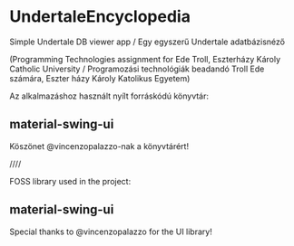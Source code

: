 # UndertaleEncyclopedia
Simple Undertale DB viewer app / Egy egyszerű Undertale adatbázisnéző

(Programming Technologies assignment for Ede Troll, Eszterházy Károly Catholic University / Programozási technológiák beadandó Troll Ede számára, Eszter
házy Károly Katolikus Egyetem)

Az alkalmazáshoz használt nyílt forráskódú könyvtár:

## material-swing-ui

Köszönet @vincenzopalazzo-nak a könyvtárért!

////

FOSS library used in the project:

## material-swing-ui

Special thanks to @vincenzopalazzo for the UI library!
